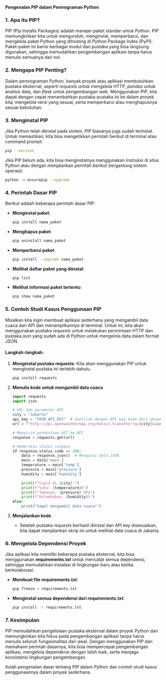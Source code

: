 **Pengenalan PIP dalam Pemrograman Python**

### 1. Apa itu PIP?
PIP (Pip Installs Packages) adalah manajer paket standar untuk Python. PIP memungkinkan kita untuk mengunduh, menginstal, memperbarui, dan mengelola paket Python yang dihosting di Python Package Index (PyPI). Paket-paket ini berisi berbagai modul dan pustaka yang bisa langsung digunakan, sehingga memudahkan pengembangan aplikasi tanpa harus menulis semuanya dari nol.

### 2. Mengapa PIP Penting?
Dalam pemrograman Python, banyak proyek atau aplikasi membutuhkan pustaka eksternal, seperti *requests* untuk mengelola HTTP, *pandas* untuk analisis data, dan *flask* untuk pengembangan web. Menggunakan PIP, kita dapat dengan cepat menambahkan pustaka-pustaka ini ke dalam proyek kita, mengelola versi yang sesuai, serta memperbarui atau menghapusnya sesuai kebutuhan.

### 3. Menginstal PIP
Jika Python telah diinstal pada sistem, PIP biasanya juga sudah terinstal. Untuk memastikan, kita bisa mengetikkan perintah berikut di terminal atau command prompt:

```bash
pip --version
```

Jika PIP belum ada, kita bisa menginstalnya menggunakan instruksi di situs Python atau dengan menjalankan perintah berikut (tergantung sistem operasi):

```bash
python -m ensurepip --upgrade
```

### 4. Perintah Dasar PIP
Berikut adalah beberapa perintah dasar PIP:

- **Menginstal paket**: 
  ```bash
  pip install nama_paket
  ```
- **Menghapus paket**: 
  ```bash
  pip uninstall nama_paket
  ```
- **Memperbarui paket**: 
  ```bash
  pip install --upgrade nama_paket
  ```
- **Melihat daftar paket yang diinstal**: 
  ```bash
  pip list
  ```
- **Melihat informasi paket tertentu**: 
  ```bash
  pip show nama_paket
  ```

### 5. Contoh Studi Kasus Penggunaan PIP
Misalkan kita ingin membuat aplikasi sederhana yang mengambil data cuaca dari API dan menampilkannya di terminal. Untuk ini, kita akan menggunakan pustaka *requests* untuk melakukan permintaan HTTP dan pustaka *json* yang sudah ada di Python untuk mengelola data dalam format JSON.

#### Langkah-langkah:
1. **Menginstal pustaka requests**: Kita akan menggunakan PIP untuk menginstal pustaka ini terlebih dahulu.
   ```bash
   pip install requests
   ```

2. **Menulis kode untuk mengambil data cuaca**
   ```python
   import requests
   import json

   # URL dan parameter API
   city = "Jakarta"
   api_key = "YOUR_API_KEY"  # Gantilah dengan API key Anda dari penyedia layanan cuaca
   url = f"http://api.openweathermap.org/data/2.5/weather?q={city}&appid={api_key}"

   # Mengirim permintaan GET ke API
   response = requests.get(url)

   # Memeriksa status respons
   if response.status_code == 200:
       data = response.json()  # Mengurai data JSON
       main = data['main']
       temperature = main['temp']
       pressure = main['pressure']
       humidity = main['humidity']

       print(f"Cuaca di {city}:")
       print(f"Suhu: {temperature}K")
       print(f"Tekanan: {pressure} hPa")
       print(f"Kelembaban: {humidity}%")
   else:
       print("Gagal mengambil data cuaca!")
   ```

3. **Menjalankan kode**
   - Setelah pustaka *requests* berhasil diinstal dan API key disesuaikan, kita dapat menjalankan skrip ini untuk melihat data cuaca di Jakarta.

### 6. Mengelola Dependensi Proyek
Jika aplikasi kita memiliki beberapa pustaka eksternal, kita bisa menggunakan **requirements.txt** untuk mencatat semua dependensi, sehingga memudahkan instalasi di lingkungan baru atau ketika berkolaborasi.

- **Membuat file requirements.txt**:
  ```bash
  pip freeze > requirements.txt
  ```
  
- **Menginstal semua dependensi dari requirements.txt**:
  ```bash
  pip install -r requirements.txt
  ```

### 7. Kesimpulan
PIP memudahkan pengelolaan pustaka eksternal dalam proyek Python dan memungkinkan kita fokus pada pengembangan aplikasi tanpa harus menulis seluruh fungsionalitas dari awal. Dengan menggunakan PIP dan memahami perintah dasarnya, kita bisa mempercepat pengembangan aplikasi, mengelola dependensi dengan lebih baik, serta menjaga konsistensi lingkungan pengembangan.

Itulah pengenalan dasar tentang PIP dalam Python dan contoh studi kasus penggunaannya dalam proyek sederhana.
